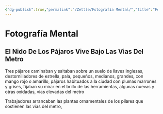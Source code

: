 ```yaml
---
{"dg-publish":true,"permalink":"/Zettle/Fotografía Mental/","title":"Fotografía Mental","created":"Sunday, 2023-07-23, 12:39:38 pm","updated":"2023-09-25T12:37"}
---
```



# Fotografía Mental

## El Nido De Los Pájaros Vive Bajo Las Vias Del Metro

Tres pájaros caminaban y saltaban sobre un suelo de llaves inglesas, destornilladores de estrella, pala, pequeños, medianos, grandes, con mango rojo o amarillo, pájaros habituados a la ciudad con plumas marrones y grises, fijaban su mirar en el brillo de las herramientas, algunas nuevas y otras oxidadas, vias elevadas del metro 

Trabajadores arrancaban las plantas ornamentales de los pilares que sostienen las vías del metro,
